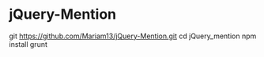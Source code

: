 # jQuery-Mention
git https://github.com/Mariam13/jQuery-Mention.git
cd jQuery_mention
npm install
grunt
